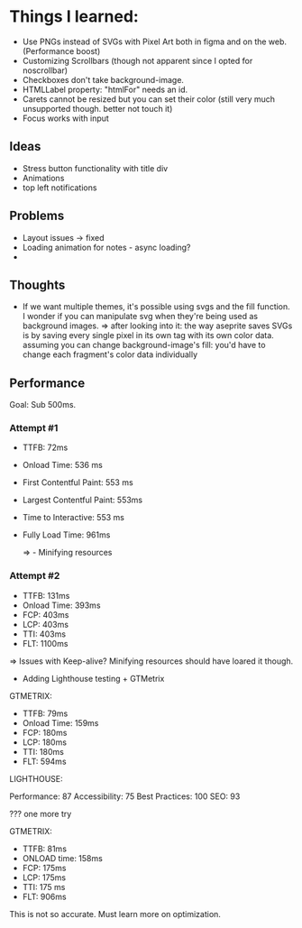# Things I learned:

- Use PNGs instead of SVGs with Pixel Art both in figma and on the web. (Performance boost)
- Customizing Scrollbars (though not apparent since I opted for noscrollbar)
- Checkboxes don't take background-image.
- HTMLLabel property: "htmlFor" needs an id.
- Carets cannot be resized but you can set their color (still very much unsupported though. better not touch it)
- Focus works with input

## Ideas

- Stress button functionality with title div
- Animations
- top left notifications

## Problems

- Layout issues -> fixed
- Loading animation for notes - async loading?
- 

## Thoughts

- If we want multiple themes, it's possible using svgs and the fill function. I wonder if you can manipulate svg when they're being used as background images.
  => after looking into it: the way aseprite saves SVGs is by saving every single pixel in its own tag with its own color data. assuming you can change background-image's fill: you'd have to change each fragment's color data individually


## Performance

Goal: Sub 500ms.

### Attempt #1 

- TTFB: 72ms
- Onload Time: 536 ms
- First Contentful Paint: 553 ms
- Largest Contentful Paint: 553ms
- Time to Interactive: 553 ms
- Fully Load Time: 961ms

  => - Minifying resources

### Attempt #2

- TTFB: 131ms 
- Onload Time: 393ms
- FCP: 403ms
- LCP: 403ms
- TTI: 403ms
- FLT: 1100ms

 => Issues with Keep-alive? Minifying resources should have loared it though.

- Adding Lighthouse testing + GTMetrix

GTMETRIX: 

- TTFB: 79ms
- Onload Time: 159ms
- FCP: 180ms
- LCP: 180ms
- TTI: 180ms
- FLT: 594ms

LIGHTHOUSE:

Performance: 87
Accessibility: 75
Best Practices: 100
SEO: 93


???
one more try

GTMETRIX: 

- TTFB: 81ms
- ONLOAD time: 158ms
- FCP: 175ms
- LCP: 175ms
- TTI: 175 ms
- FLT: 906ms

This is not so accurate. Must learn more on optimization.